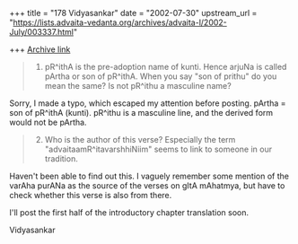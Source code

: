 +++
title = "178 Vidyasankar"
date = "2002-07-30"
upstream_url = "https://lists.advaita-vedanta.org/archives/advaita-l/2002-July/003337.html"

+++
[Archive link](https://lists.advaita-vedanta.org/archives/advaita-l/2002-July/003337.html)

>1) pR^ithA is the pre-adoption name of kunti. Hence arjuNa is called
>pArtha or son of pR^ithA. When you say "son of prithu" do you mean the
>same? Is not pR^ithu  a masculine name?


Sorry, I made a typo, which escaped my attention before posting. pArtha =
son of pR^ithA (kunti). pR^ithu is a masculine line, and the derived form
would not be pArtha.

>
>2) Who is the author of this verse? Especially the term
>"advaitaamR^itavarshhiNiim" seems to link to someone in our tradition.
>

Haven't been able to find out this. I vaguely remember some mention of the
varAha purANa as the source of the verses on gItA mAhatmya, but have to
check whether this verse is also from there.

I'll post the first half of the introductory chapter translation soon.

Vidyasankar

